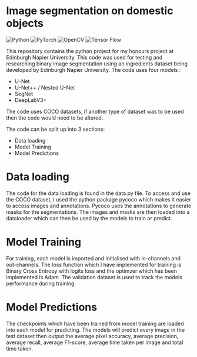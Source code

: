 # Image segmentation on domestic objects

![Python](https://img.shields.io/badge/Python-FFD43B?style=for-the-badge&logo=python&logoColor=blue) ![PyTorch](https://img.shields.io/badge/PyTorch-EE4C2C?style=for-the-badge&logo=pytorch&logoColor=white) ![OpenCV](https://img.shields.io/badge/OpenCV-27338e?style=for-the-badge&logo=OpenCV&logoColor=white) ![Tensor Flow](https://img.shields.io/badge/TensorFlow-FF6F00?style=for-the-badge&logo=tensorflow&logoColor=white)

This repository contains the python project for my honours project at Edinburgh Napier University. This code was used for testing and researching binary image segmentation using an ingredients dataset being developed by Edinburgh Napier University.
The code uses four models :

* U-Net
* U-Net++ / Nested U-Net
* SegNet
* DeepLabV3+

The code uses COCO datasets, if another type of dataset was to be used then the code would need to be altered.

The code can be split up into 3 sections:

* Data loading
* Model Training
* Model Predictions


# Data loading

The code for the data loading is found in the data.py file. To access and use the COCO dataset, I used the python package pycoco which makes it easier to access images and annotations. Pycoco uses the annotations to generate masks for the segmentations. The images and masks are then loaded into a dataloader which can then be used by the models to train or predict.

# Model Training

For training, each model is imported and initialised with in-channels and out-channels. The loss function which I have implemented for training is Binary Cross Entropy with logits loss and the optimzer which has been implemented is Adam. The validation dataset is used to track the models performance during training. 

# Model Predictions

The checkpoints which have been trained from model training are loaded into each model for predicting. The models will predict every image in the test dataset then output the average pixel accuracy, average precision, average recall, average F1-score, average time taken per image and total time taken.
